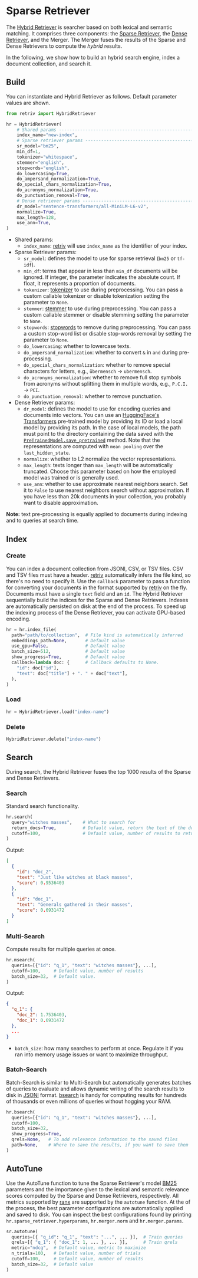 # Sparse Retriever

The [Hybrid Retriever](https://github.com/AmenRa/retriv/blob/main/docs/hybrid_retriever.md) is searcher based on both lexical and semantic matching.
It comprises three components: the [Sparse Retriever]((https://github.com/AmenRa/retriv/blob/main/docs/sparse_retriever.md)), the [Dense Retriever]((https://github.com/AmenRa/retriv/blob/main/docs/dense_retriever.md)), and the Merger.
The Merger fuses the results of the Sparse and Dense Retrievers to compute the _hybrid_ results.

In the following, we show how to build an hybrid search engine, index a document collection, and search it.

## Build

You can instantiate and Hybrid Retriever as follows.
Default parameter values are shown.

```python
from retriv import HybridRetriever

hr = HybridRetriever(
    # Shared params ------------------------------------------------------------
    index_name="new-index",
    # Sparse retriever params --------------------------------------------------
    sr_model="bm25",
    min_df=1,
    tokenizer="whitespace",
    stemmer="english",
    stopwords="english",
    do_lowercasing=True,
    do_ampersand_normalization=True,
    do_special_chars_normalization=True,
    do_acronyms_normalization=True,
    do_punctuation_removal=True,
    # Dense retriever params ---------------------------------------------------
    dr_model="sentence-transformers/all-MiniLM-L6-v2",
    normalize=True,
    max_length=128,
    use_ann=True,
)
```

- Shared params:
  - `index_name`: [retriv](https://github.com/AmenRa/retriv) will use `index_name` as the identifier of your index.
- Sparse Retriever params:
  - `sr_model`: defines the model to use for sparse retrieval (`bm25` or `tf-idf`).
  - `min_df`: terms that appear in less than `min_df` documents will be ignored.
  If integer, the parameter indicates the absolute count.
  If float, it represents a proportion of documents.
  - `tokenizer`: [tokenizer](https://github.com/AmenRa/retriv/blob/main/docs/text_preprocessing.md) to use during preprocessing. You can pass a custom callable tokenizer or disable tokenization setting the parameter to `None`.
  - `stemmer`: [stemmer](https://github.com/AmenRa/retriv/blob/main/docs/text_preprocessing.md) to use during preprocessing. You can pass a custom callable stemmer or disable stemming setting the parameter to `None`.
  - `stopwords`: [stopwords](https://github.com/AmenRa/retriv/blob/main/docs/text_preprocessing.md) to remove during preprocessing. You can pass a custom stop-word list or disable stop-words removal by setting the parameter to `None`.
  - `do_lowercasing`: whether to lowercase texts.
  - `do_ampersand_normalization`: whether to convert `&` in `and` during pre-processing.
  - `do_special_chars_normalization`: whether to remove special characters for letters, e.g., `übermensch` → `ubermensch`.
  - `do_acronyms_normalization`: whether to remove full stop symbols from acronyms without splitting them in multiple words, e.g., `P.C.I.` → `PCI`.
  - `do_punctuation_removal`: whether to remove punctuation.
- Dense Retriever params:
  - `dr_model`: defines the model to use for encoding queries and documents into vectors. You can use an [HuggingFace's Transformers](https://huggingface.co/models) pre-trained model by providing its ID or load a local model by providing its path.
  In the case of local models, the path must point to the directory containing the data saved with the [`PreTrainedModel.save_pretrained`](https://huggingface.co/docs/transformers/v4.26.1/en/main_classes/model#transformers.PreTrainedModel.save_pretrained) method.
  Note that the representations are computed with `mean pooling` over the `last_hidden_state`.
  - `normalize`: whether to L2 normalize the vector representations.
  - `max_length`: texts longer than `max_length` will be automatically truncated. Choose this parameter based on how the employed model was trained or is generally used.
  - `use_ann`: whether to use approximate nearest neighbors search. Set it to `False` to use nearest neighbors search without approximation. If you have less than 20k documents in your collection, you probably want to disable approximation.

__Note:__ text pre-processing is equally applied to documents during indexing and to queries at search time.

## Index

### Create
You can index a document collection from JSONl, CSV, or TSV files.
CSV and TSV files must have a header.
[retriv](https://github.com/AmenRa/retriv) automatically infers the file kind, so there's no need to specify it.
Use the `callback` parameter to pass a function for converting your documents in the format supported by [retriv](https://github.com/AmenRa/retriv) on the fly.
Documents must have a single `text` field and an `id`.
The Hybrid Retriever sequentially build the indices for the Sparse and Dense Retrievers.
Indexes are automatically persisted on disk at the end of the process.
To speed up the indexing process of the Dense Retriever, you can activate GPU-based encoding.

```python
hr = hr.index_file(
  path="path/to/collection",  # File kind is automatically inferred
  embeddings_path=None,       # Default value
  use_gpu=False,              # Default value
  batch_size=512,             # Default value
  show_progress=True,         # Default value
  callback=lambda doc: {      # Callback defaults to None.
    "id": doc["id"],
    "text": doc["title"] + ". " + doc["text"],          
  ),
)
```

### Load
```python
hr = HybridRetriever.load("index-name")
```

### Delete
```python
HybridRetriever.delete("index-name")
```

## Search

During search, the Hybrid Retriever fuses the top 1000 results of the Sparse and Dense Retrievers.

### Search

Standard search functionality.

```python
hr.search(
  query="witches masses",    # What to search for        
  return_docs=True,          # Default value, return the text of the documents
  cutoff=100,                # Default value, number of results to return
)
```
Output:
```json
[
  {
    "id": "doc_2",
    "text": "Just like witches at black masses",
    "score": 0.9536403
  },
  {
    "id": "doc_1",
    "text": "Generals gathered in their masses",
    "score": 0.6931472
  }
]
```

### Multi-Search

Compute results for multiple queries at once.

```python
hr.msearch(
  queries=[{"id": "q_1", "text": "witches masses"}, ...],
  cutoff=100,     # Default value, number of results
  batch_size=32,  # Default value.
)
```
Output:
```json
{
  "q_1": {
    "doc_2": 1.7536403,
    "doc_1": 0.6931472
  },
  ...
}
```

- `batch_size`: how many searches to perform at once. Regulate it if you ran into memory usage issues or want to maximize throughput.

### Batch-Search

Batch-Search is similar to Multi-Search but automatically generates batches of queries to evaluate and allows dynamic writing of the search results to disk in [JSONl](https://jsonlines.org) format.
[bsearch](#batch-search) is handy for computing results for hundreds of thousands or even millions of queries without hogging your RAM.

```python
hr.bsearch(
  queries=[{"id": "q_1", "text": "witches masses"}, ...],
  cutoff=100,
  batch_size=32,
  show_progress=True,
  qrels=None,   # To add relevance information to the saved files 
  path=None,    # Where to save the results, if you want to save them
)
```

## AutoTune

Use the AutoTune function to tune the Sparse Retriever's model [BM25](https://en.wikipedia.org/wiki/Okapi_BM25) parameters and the importance given to the lexical and semantic relevance scores computed by the Sparse and Dense Retrievers, respectively.
All metrics supported by [ranx](https://github.com/AmenRa/ranx) are supported by the `autotune` function.
At the of the process, the best parameter configurations are automatically applied and saved to disk.
You can inspect the best configurations found by printing `hr.sparse_retriever.hyperparams`, `hr.merger.norm` and `hr.merger.params`.

```python
sr.autotune(
  queries=[{ "q_id": "q_1", "text": "...", ... }],  # Train queries
  qrels=[{ "q_1": { "doc_1": 1, ... }, ... }],      # Train qrels
  metric="ndcg",  # Default value, metric to maximize
  n_trials=100,   # Default value, number of trials
  cutoff=100,     # Default value, number of results
  batch_size=32,  # Default value
)
```
